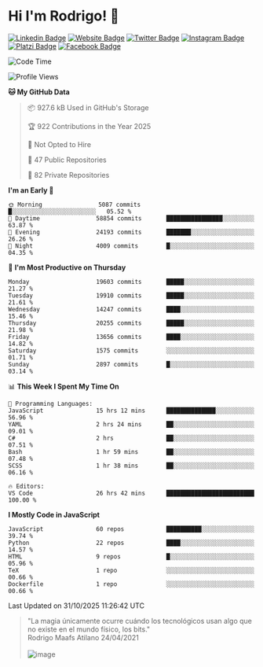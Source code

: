 # Hi I'm Rodrigo! 👋
[![Linkedin Badge](https://img.shields.io/badge/-rmaafs-blue?style=flat&logo=Linkedin&logoColor=white&link=https://www.linkedin.com/in/rmaafs/)](https://www.linkedin.com/in/rmaafs/)
[![Website Badge](https://img.shields.io/badge/-rmaafs.com-0a192f?style=flat&logo=Google-Chrome&logoColor=white&link=https://rmaafs.com)](https://rmaafs.com)
[![Twitter Badge](https://img.shields.io/badge/-@royendero-1ca0f1?style=flat&labelColor=1ca0f1&logo=twitter&logoColor=white&link=https://twitter.com/royendero)](https://twitter.com/royendero)
[![Instagram Badge](https://img.shields.io/badge/-@rmaafs-purple?style=flat&logo=instagram&logoColor=white&link=https://instagram.com/rmaafs/)](https://instagram.com/rmaafs)
[![Platzi Badge](https://img.shields.io/badge/-rmaafs-203845?style=flat&logo=Platzi&logoColor=98CA3F&link=https://platzi.com/p/rmaafs/)](https://platzi.com/p/rmaafs/)
[![Facebook Badge](https://img.shields.io/badge/-rmaafs-046CE4?style=flat&logo=Facebook&logoColor=white&link=https://www.facebook.com/rmaafs/)](https://www.facebook.com/rmaafs/)

<!--START_SECTION:waka-->
![Code Time](http://img.shields.io/badge/Code%20Time-3%2C687%20hrs%204%20mins-blue)

![Profile Views](http://img.shields.io/badge/Profile%20Views-0-blue)

**🐱 My GitHub Data** 

> 📦 927.6 kB Used in GitHub's Storage 
 > 
> 🏆 922 Contributions in the Year 2025
 > 
> 🚫 Not Opted to Hire
 > 
> 📜 47 Public Repositories 
 > 
> 🔑 82 Private Repositories 
 > 
**I'm an Early 🐤** 

```text
🌞 Morning                5087 commits        █░░░░░░░░░░░░░░░░░░░░░░░░   05.52 % 
🌆 Daytime                58854 commits       ████████████████░░░░░░░░░   63.87 % 
🌃 Evening                24193 commits       ███████░░░░░░░░░░░░░░░░░░   26.26 % 
🌙 Night                  4009 commits        █░░░░░░░░░░░░░░░░░░░░░░░░   04.35 % 
```
📅 **I'm Most Productive on Thursday** 

```text
Monday                   19603 commits       █████░░░░░░░░░░░░░░░░░░░░   21.27 % 
Tuesday                  19910 commits       █████░░░░░░░░░░░░░░░░░░░░   21.61 % 
Wednesday                14247 commits       ████░░░░░░░░░░░░░░░░░░░░░   15.46 % 
Thursday                 20255 commits       █████░░░░░░░░░░░░░░░░░░░░   21.98 % 
Friday                   13656 commits       ████░░░░░░░░░░░░░░░░░░░░░   14.82 % 
Saturday                 1575 commits        ░░░░░░░░░░░░░░░░░░░░░░░░░   01.71 % 
Sunday                   2897 commits        █░░░░░░░░░░░░░░░░░░░░░░░░   03.14 % 
```


📊 **This Week I Spent My Time On** 

```text
💬 Programming Languages: 
JavaScript               15 hrs 12 mins      ██████████████░░░░░░░░░░░   56.96 % 
YAML                     2 hrs 24 mins       ██░░░░░░░░░░░░░░░░░░░░░░░   09.01 % 
C#                       2 hrs               ██░░░░░░░░░░░░░░░░░░░░░░░   07.51 % 
Bash                     1 hr 59 mins        ██░░░░░░░░░░░░░░░░░░░░░░░   07.48 % 
SCSS                     1 hr 38 mins        ██░░░░░░░░░░░░░░░░░░░░░░░   06.16 % 

🔥 Editors: 
VS Code                  26 hrs 42 mins      █████████████████████████   100.00 % 
```

**I Mostly Code in JavaScript** 

```text
JavaScript               60 repos            ██████████░░░░░░░░░░░░░░░   39.74 % 
Python                   22 repos            ████░░░░░░░░░░░░░░░░░░░░░   14.57 % 
HTML                     9 repos             █░░░░░░░░░░░░░░░░░░░░░░░░   05.96 % 
TeX                      1 repo              ░░░░░░░░░░░░░░░░░░░░░░░░░   00.66 % 
Dockerfile               1 repo              ░░░░░░░░░░░░░░░░░░░░░░░░░   00.66 % 
```




 Last Updated on 31/10/2025 11:26:42 UTC
<!--END_SECTION:waka-->

> "La magia únicamente ocurre cuándo los tecnológicos usan algo que no existe en el mundo físico, los bits."<br>
>  Rodrigo Maafs Atilano 24/04/2021
<br><br>
![image](https://user-images.githubusercontent.com/47652130/116024039-ff6eb680-a612-11eb-8b42-290c8922697e.png)
